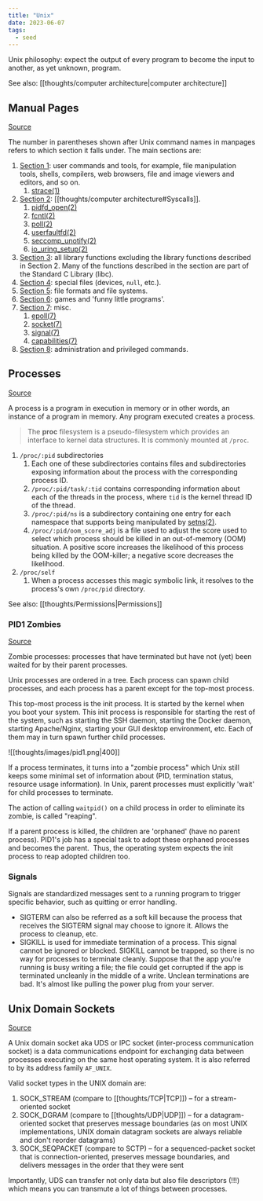 ```yaml
---
title: "Unix"
date: 2023-06-07
tags:
  - seed
---
```


Unix philosophy: expect the output of every program to become the input to another, as yet unknown, program.

See also: [[thoughts/computer architecture|computer architecture]]

## Manual Pages

[Source](https://man7.org/linux/man-pages)

The number in parentheses shown after Unix command names in manpages refers to which section it falls under. The main sections are:

1. [Section 1](https://man7.org/linux/man-pages/man1/intro.1.html): user commands and tools, for example, file manipulation tools, shells, compilers, web browsers, file and image viewers and editors, and so on.
	1. [strace(1)](https://man7.org/linux/man-pages/man1/strace.1.html)
2. [Section 2](https://man7.org/linux/man-pages/man2/intro.2.html): [[thoughts/computer architecture#Syscalls]].
	1. [pidfd_open(2)](https://man7.org/linux/man-pages/man2/pidfd_open.2.html)
	2. [fcntl(2)](https://man7.org/linux/man-pages/man2/fcntl.2.html)
	3. [poll(2)](https://man7.org/linux/man-pages/man2/poll.2.html)
	4. [userfaultfd(2)](https://man7.org/linux/man-pages/man2/userfaultfd.2.html)
	5. [seccomp_unotify(2)](https://man7.org/linux/man-pages/man2/seccomp_unotify.2.html)
	6. [io_uring_setup(2)](https://man7.org/linux/man-pages/man2/io_uring_setup.2.html)
3. [Section 3](https://man7.org/linux/man-pages/man3/intro.3.html): all library functions excluding the library functions described in Section 2. Many of the functions described in the section are part of the Standard C Library (libc).
4. [Section 4](https://man7.org/linux/man-pages/man4/intro.4.html): special files (devices, `null`, etc.).
5. [Section 5](https://man7.org/linux/man-pages/man5/intro.5.html): file formats and file systems.
6. [Section 6](https://man7.org/linux/man-pages/man6/intro.6.html): games and 'funny little programs'.
7. [Section 7](https://man7.org/linux/man-pages/man7/intro.7.html): misc.
	1. [epoll(7)](https://man7.org/linux/man-pages/man7/epoll.7.html)
	2. [socket(7)](https://man7.org/linux/man-pages/man7/socket.7.html)
	3. [signal(7)](https://www.man7.org/linux/man-pages/man7/signal.7.html)
	4. [capabilities(7)](https://man7.org/linux/man-pages/man7/capabilities.7.html)
8. [Section 8](https://man7.org/linux/man-pages/man8/intro.8.html): administration and privileged commands.

## Processes
[Source](https://www.man7.org/linux/man-pages/man5/proc.5.html)

A process is a program in execution in memory or in other words, an instance of a program in memory. Any program executed creates a process.

> The **proc** filesystem is a pseudo-filesystem which provides an interface to kernel data structures. It is commonly mounted at `/proc`.

1. `/proc/:pid` subdirectories
	1. Each one of these subdirectories contains files and subdirectories exposing information about the process with the corresponding process ID.
	2.  `/proc/:pid/task/:tid` contains corresponding information about each of the threads in the process, where `tid` is the kernel thread ID of the thread.
	3. `/proc/:pid/ns` is a subdirectory containing one entry for each namespace that supports being manipulated by [setns(2)](https://www.man7.org/linux/man-pages/man2/setns.2.html).
	4.  `/proc/:pid/oom_score_adj` is a file used to adjust the score used to select which process should be killed in an out-of-memory (OOM) situation. A positive score increases the likelihood of this process being killed by the OOM-killer; a negative score decreases the likelihood.
2. `/proc/self`
	1. When a process accesses this magic symbolic link, it resolves to the process's own `/proc/pid` directory.

See also: [[thoughts/Permissions|Permissions]]

### PID1 Zombies

[Source](https://blog.phusion.nl/2015/01/20/docker-and-the-pid-1-zombie-reaping-problem/)

Zombie processes: processes that have terminated but have not (yet) been waited for by their parent processes.

Unix processes are ordered in a tree. Each process can spawn child processes, and each process has a parent except for the top-most process.

This top-most process is the init process. It is started by the kernel when you boot your system. This init process is responsible for starting the rest of the system, such as starting the SSH daemon, starting the Docker daemon, starting Apache/Nginx, starting your GUI desktop environment, etc. Each of them may in turn spawn further child processes.

![[thoughts/images/pid1.png|400]]

If a process terminates, it turns into a "zombie process" which Unix still keeps some minimal set of information about (PID, termination status, resource usage information). In Unix, parent processes must explicitly 'wait' for child processes to terminate.

The action of calling `waitpid()` on a child process in order to eliminate its zombie, is called "reaping".

If a parent process is killed, the children are 'orphaned' (have no parent process). PID1's job has a special task to adopt these orphaned processes and becomes the parent.  Thus, the operating system expects the init process to reap adopted children too.

### Signals

Signals are standardized messages sent to a running program to trigger specific behavior, such as quitting or error handling.

- SIGTERM can also be referred as a soft kill because the process that receives the SIGTERM signal may choose to ignore it. Allows the process to cleanup, etc.
- SIGKILL is used for immediate termination of a process. This signal cannot be ignored or blocked. SIGKILL cannot be trapped, so there is no way for processes to terminate cleanly. Suppose that the app you're running is busy writing a file; the file could get corrupted if the app is terminated uncleanly in the middle of a write. Unclean terminations are bad. It's almost like pulling the power plug from your server.

## Unix Domain Sockets

[Source](https://en.wikipedia.org/wiki/Unix_domain_socket)

A Unix domain socket aka UDS or IPC socket (inter-process communication socket) is a data communications endpoint for exchanging data between processes executing on the same host operating system. It is also referred to by its address family `AF_UNIX`.

Valid socket types in the UNIX domain are:

1. SOCK_STREAM (compare to [[thoughts/TCP|TCP]]) – for a stream-oriented socket
2. SOCK_DGRAM (compare to [[thoughts/UDP|UDP]]) – for a datagram-oriented socket that preserves message boundaries (as on most UNIX implementations, UNIX domain datagram sockets are always reliable and don't reorder datagrams)
3. SOCK_SEQPACKET (compare to SCTP) – for a sequenced-packet socket that is connection-oriented, preserves message boundaries, and delivers messages in the order that they were sent

Importantly, UDS can transfer not only data but also file descriptors (!!!) which means you can transmute a lot of things between processes.